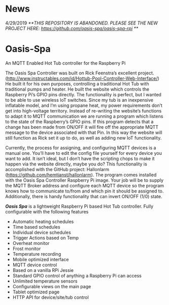 # News
4/29/2019
_**THIS REPOSITORY IS ABANDONED. PLEASE SEE THE NEW PROJECT HERE: https://github.com/oasis-spa/oasis-spa-rpi **_

# Oasis-Spa
An MQTT Enabled Hot Tub controller for the Raspberry Pi

The Oasis Spa Controller was built on Rick Feenstra’s excellent project. (http://www.instructables.com/id/Hottub-Pool-Controller-Web-Interface/)  He built it for his own purposes, controlling a traditional Hot Tub with traditional pumps and heater. He built the website which controls the Raspberry Pi’s GPIO pins directly. The functionality is perfect, but I wanted to be able to use wireless IoT switches. Since my tub is an inexpensive inflatable model, and I’m using propane heat, my power requirements don’t get into high-voltage territory. Instead of re-writing the website’s functions to adapt it to MQTT communication we are running a program which listens to the state of the Raspberry’s GPIO pins. If this program detects that a change has been made from ON/OFF it will fire off the appropriate MQTT message to the device associated with that Pin. In this way the website will still function as Rick set it up to do, as well as adding new IoT functionality.

Currently, the process for assigning, and configuring MQTT devices is a manual one. You’ll have to edit the config file yourself for every device you want to add. It isn’t ideal, but I don’t have the scripting chops to make it happen via the website directly, maybe you do? This functionality is accomplished with the GitHub project: Hallonlarm (https://github.com/hemtjanst/hallonlarm). The program comes installed with the Oasis Spa Controller Raspberry Pi image. Your job will be to supply the MQTT Broker address and configure each MQTT device so the program knows how to communicate to/from and which pin it should be assigned to. Additionally, there is handy functionality that can invert ON/OFF (1/0) state.

_**Oasis Spa**_ is a lightweight Raspberry Pi based Hot Tub controller. Fully configurable with the following features

*  Automatic heating schedules
*  Time based schedules
*  Individual device schedules
*  Trigger Actions based on Temp
*  Overheat monitor 
*  Frost monitor
*  Temperature recording
*  Mobile optimized interface
*  MQTT device control
*  Based on a vanilla RPi Jessie
*  Standard GPIO control of anything a Raspberry Pi can access
*  Unlimited temperature sensors
*  Configurable views on the main page
*  Tablet optimized page
*  HTTP API for device/site/tub control
